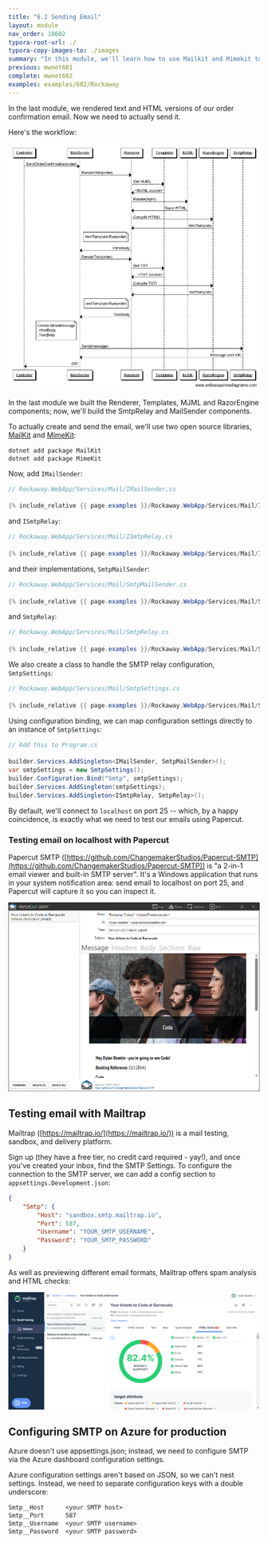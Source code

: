 ```yaml
---
title: "6.2 Sending Email"
layout: module
nav_order: 10602
typora-root-url: ./
typora-copy-images-to: ./images
summary: "In this module, we'll learn how to use Mailkit and Mimekit to send email from an ASP.NET web application, and how to test email delivery using tools like Papercut and MailTrap."
previous: mwnet601
complete: mwnet602
examples: examples/602/Rockaway
---
```


In the last module, we rendered text and HTML versions of our order confirmation email. Now we need to actually send it.

Here's the workflow:

![mail-workflow](/images/mail-workflow.png)

In the last module we built the Renderer, Templates, MJML and RazorEngine components; now, we'll build the SmtpRelay and MailSender components.

To actually create and send the email, we'll use two open source libraries, [MailKit](https://github.com/jstedfast/MailKit) and [MimeKit](https://github.com/jstedfast/MimeKit):

``` 
dotnet add package MailKit
dotnet add package MimeKit
```

Now, add `IMailSender`:

```csharp
// Rockaway.WebApp/Services/Mail/IMailSender.cs

{% include_relative {{ page.examples }}/Rockaway.WebApp/Services/Mail/IMailSender.cs %}
```
and `ISmtpRelay`:

```csharp
// Rockaway.WebApp/Services/Mail/ISmtpRelay.cs

{% include_relative {{ page.examples }}/Rockaway.WebApp/Services/Mail/ISmtpRelay.cs %}
```
and their implementations, `SmtpMailSender`:

```csharp
// Rockaway.WebApp/Services/Mail/SmtpMailSender.cs

{% include_relative {{ page.examples }}/Rockaway.WebApp/Services/Mail/SmtpMailSender.cs %}
```
and `SmtpRelay`:

```csharp
// Rockaway.WebApp/Services/Mail/SmtpRelay.cs

{% include_relative {{ page.examples }}/Rockaway.WebApp/Services/Mail/SmtpRelay.cs %}
```
We also create a class to handle the SMTP relay configuration, `SmtpSettings`:

```csharp
// Rockaway.WebApp/Services/Mail/SmtpSettings.cs

{% include_relative {{ page.examples }}/Rockaway.WebApp/Services/Mail/SmtpSettings.cs %}
```

Using configuration binding, we can map configuration settings directly to an instance of `SmtpSettings`: 

```csharp
// Add this to Program.cs

builder.Services.AddSingleton<IMailSender, SmtpMailSender>();
var smtpSettings = new SmtpSettings();
builder.Configuration.Bind("Smtp", smtpSettings);
builder.Services.AddSingleton(smtpSettings);
builder.Services.AddSingleton<ISmtpRelay, SmtpRelay>();
```

By default, we'll connect to `localhost` on port 25 -- which, by a happy coincidence, is exactly what we need to test our emails using Papercut.

### Testing email on localhost with Papercut

Papercut SMTP ([https://github.com/ChangemakerStudios/Papercut-SMTP](https://github.com/ChangemakerStudios/Papercut-SMTP)) is "a 2-in-1 email viewer and built-in SMTP server". It's a Windows application that runs in your system notification area: send email to localhost on port 25, and Papercut will capture it so you can inspect it.

![image-20240128020835816](/images/image-20240128020835816.png)

## Testing email with Mailtrap

Mailtrap ([https://mailtrap.io/](https://mailtrap.io/)) is a mail testing, sandbox, and delivery platform.

Sign up (they have a free tier, no credit card required - yay!), and once you've created your inbox, find the SMTP Settings. To configure the connection to the SMTP server, we can add a config section to `appsettings.Development.json`:

```json
{
	"Smtp": {
		"Host": "sandbox.smtp.mailtrap.io",
		"Port": 587,
		"Username": "YOUR_SMTP_USERNAME",
		"Password": "YOUR_SMTP_PASSWORD"
	}	
}
```

As well as previewing different email formats, Mailtrap offers spam analysis and HTML checks:

![image-20240128021725390](/images/image-20240128021725390.png)

## Configuring SMTP on Azure for production

Azure doesn't use appsettings.json; instead, we need to configure SMTP via the Azure dashboard configuration settings.

Azure configuration settings aren't based on JSON, so we can't nest settings. Instead, we need to separate configuration keys with a double underscore:

```
Smtp__Host		<your SMTP host>
Smtp__Port		587
Smtp__Username	<your SMTP username>
Smtp__Password	<your SMTP password>
```

